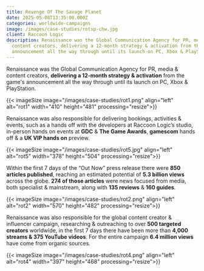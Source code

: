 ```yaml
---
title: Revenge Of The Savage Planet
date: 2025-05-08T13:35:00.000Z
categories: worldwide-campaigns
image: /images/case-studies/rotsp-chw.jpg
client: Raccoon Logic
description: Renaissance was the Global Communication Agency for PR, media &
  content creators, delivering a 12-month strategy & activation from the game's
  announcement all the way through until its launch on PC, Xbox & PlayStation.
---
```

Renaissance was the Global Communication Agency for PR, media & content creators, **delivering a 12-month strategy & activation** from the game's announcement all the way through until its launch on PC, Xbox & PlayStation.

{{< imageSize image="/images/case-studies/rot1.png" align="left"  alt="rot1" width="410" height="481" processing="resize">}}

Renaissance was also responsible for delivering bookings, activities & events, such as a hands off with the developers at Raccoon Logic’s studio, in-person hands on events at **GDC** & **The Game Awards**, **gamescom** hands off & a **UK VIP hands on** preview.

{{< imageSize image="/images/case-studies/rot5.jpg" align="left"  alt="rot5" width="378" height="504" processing="resize">}}

Within the first 7 days of the “Out Now” press release there were **850 articles published**, reaching an estimated potential of **5.3 billion views** across the globe. **274 of those articles** were news focused from media, both specialist & mainstream, along with **135 reviews** & **160 guides**.

{{< imageSize image="/images/case-studies/rot2.png" align="left"  alt="rot2" width="570" height="482" processing="resize">}}

Renaissance was also responsible for the global content creator & influencer campaign, researching & outreaching to over **500 targeted creators** worldwide, in the first 7 days there have been more than **4,000 streams & 375 YouTube videos**. For the entire campaign **6.4 million views** have come from organic sources.

{{< imageSize image="/images/case-studies/rot4.png" align="left"  alt="rot4" width="397" height="468" processing="resize">}}
